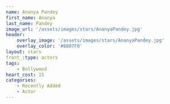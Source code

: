 ```yaml
---
name: Ananya Pandey
first_name: Ananya 
last_name: Pandey
image_url: '/assets/images/stars/AnanyaPandey.jpg'
header:
    overlay_image: '/assets/images/stars/AnanyaPandey.jpg'
    overlay_color: '#8807F0'
layout: stars
front_:type: actors
tags: 
    - Bollywood
heart_cost: 15
categories:
    - Recently Added
    - Actor
---
```

